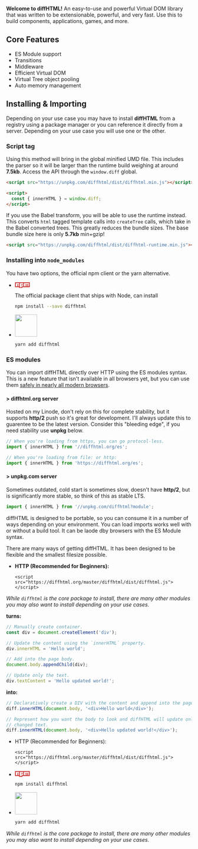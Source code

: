 **Welcome to diffHTML!** An easy-to-use and powerful Virtual DOM library that
was written to be extensionable, powerful, and very fast. Use this to build
components, applications, games, and more.

## Core Features

- <span class="list-icon fa fa-exchange" /> ES Module support
- <span class="list-icon fa fa-forward" /> Transitions
- <span class="list-icon fa fa-check" /> Middleware
- <span class="list-icon fa fa-code" /> Efficient Virtual DOM
- <span class="list-icon fa fa-tree" /> Virtual Tree object pooling
- <span class="list-icon fa fa-codiepie" /> Auto memory management

## Installing & Importing

Depending on your use case you may have to install **diffHTML** from a registry
using a package manager or you can reference it directly from a server.
Depending on your use case you will use one or the other.

### Script tag

Using this method will bring in the global minified UMD file. This includes the
parser so it will be larger than the runtime build weighing at around
**7.5kb**. Access the API through the `window.diff` global.

```html
<script src="https://unpkg.com/diffhtml/dist/diffhtml.min.js"></script>

<script>
  const { innerHTML } = window.diff;
</script>
```

If you use the Babel transform, you will be able to use the runtime instead.
This converts `html` tagged template calls into `createTree` calls, which take
in the Babel converted trees. This greatly reduces the bundle sizes. The base
bundle size here is only **5.7kb** min+gzip!

```html
<script src="https://unpkg.com/diffhtml/dist/diffhtml-runtime.min.js"></script>
```

### Installing into `node_modules`

You have two options, the official npm client or the yarn alternative.

* <svg viewBox="0 0 18 7" width="40" style="position: relative; top: 2px;">
    <path fill="#CB3837" d="M0,0v6h5v1h4v-1h9v-6"></path>
    <path fill="#FFF" d="M1,1v4h2v-3h1v3h1v-4h1v5h2v-4h1v2h-1v1h2v-4h1v4h2v-3h1v3h1v-3h1v3h1v-4"></path>
  </svg>

  The official package client that ships with Node, can install 

  ``` sh
  npm install --save diffhtml
  ```

* <img width="60" src="images/yarn-logo.svg">

  ``` sh
  yarn add diffhtml
  ```

### ES modules

You can import diffHTML directly over HTTP using the ES modules syntax. This is
a new feature that isn't available in all browsers yet, but you can use them
[safely in nearly all modern browsers](https://caniuse.com/#search=modules).

#### > diffhtml.org server

Hosted on my Linode, don't rely on this for complete stability, but it supports
**http/2** push so it's great for development. I'll always update this to
guarentee to be the latest version. Consider this "bleeding edge", if you need
stability use **unpkg** below.

``` javascript
// When you're loading from https, you can go protocol-less.
import { innerHTML } from '//diffhtml.org/es';

// When you're loading from file: or http:
import { innerHTML } from 'https://diffhtml.org/es';
```

#### > unpkg.com server

Sometimes outdated, cold start is sometimes slow, doesn't have **http/2**, but
is significantly more stable, so think of this as stable LTS.

``` javascript
import { innerHTML } from '//unpkg.com/diffhtml?module';
```

diffHTML is designed to be portable, so you can consume it in a number of ways
depending on your environment. You can load imports  works well with or without a build tool. It
can be laode dby browsers with the ES Module syntax.
 
There are many ways of getting diffHTML. It has been designed to be flexible
and the smallest filesize possible.

* **HTTP (Recommended for Beginners):**

  ```
  <script src="https://diffhtml.org/master/diffhtml/dist/diffhtml.js"></script>
  ```


_While `diffhtml` is the core package to install, there are many other modules you may also want to install depending on your use cases._


**turns:**

``` javascript
// Manually create container.
const div = document.createElement('div');

// Update the content using the `innerHTML` property.
div.innerHTML = 'Hello world';

// Add into the page body.
document.body.appendChild(div);

// Update only the text.
div.textContent = 'Hello updated world!';
```

**into:**

``` javascript
// Declaratively create a DIV with the content and append into the page body.
diff.innerHTML(document.body, '<div>Hello world</div>');

// Represent how you want the body to look and diffHTML will update only the
// changed text.
diff.innerHTML(document.body, '<div>Hello updated world!</div>');
```

* HTTP (Recommended for Beginners):

  ```
  <script src="https://diffhtml.org/master/diffhtml/dist/diffhtml.js"></script>
  ```

* <svg viewBox="0 0 18 7" width="40" style="position: relative; top: 2px;">
    <path fill="#CB3837" d="M0,0v6h5v1h4v-1h9v-6"></path>
    <path fill="#FFF" d="M1,1v4h2v-3h1v3h1v-4h1v5h2v-4h1v2h-1v1h2v-4h1v4h2v-3h1v3h1v-3h1v3h1v-4"></path>
  </svg>

  ``` sh
  npm install diffhtml
  ```

* <img width="60" src="images/yarn-logo.svg">

  ``` sh
  yarn add diffhtml
  ```

_While `diffhtml` is the core package to install, there are many other modules you may also want to install depending on your use cases._
